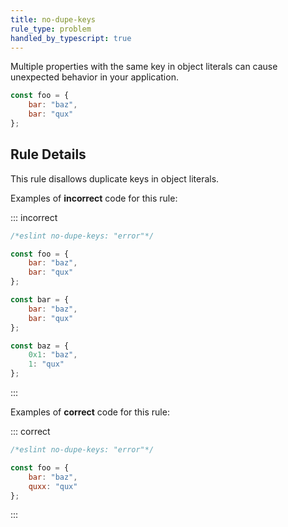 ```yaml
---
title: no-dupe-keys
rule_type: problem
handled_by_typescript: true
---
```


Multiple properties with the same key in object literals can cause unexpected behavior in your application.

```js
const foo = {
    bar: "baz",
    bar: "qux"
};
```

## Rule Details

This rule disallows duplicate keys in object literals.

Examples of **incorrect** code for this rule:

::: incorrect

```js
/*eslint no-dupe-keys: "error"*/

const foo = {
    bar: "baz",
    bar: "qux"
};

const bar = {
    bar: "baz",
    bar: "qux"
};

const baz = {
    0x1: "baz",
    1: "qux"
};
```

:::

Examples of **correct** code for this rule:

::: correct

```js
/*eslint no-dupe-keys: "error"*/

const foo = {
    bar: "baz",
    quxx: "qux"
};
```

:::
